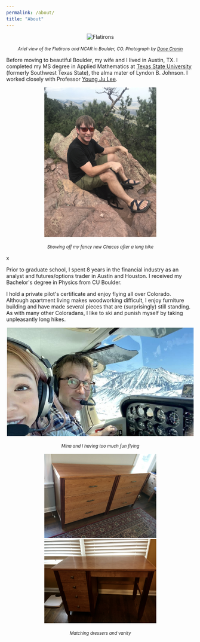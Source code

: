 ```yaml
---
permalink: /about/
title: "About"
---
```


<p align="center">
  <img title="Flatirons" src="/assets/images/flatirons.jpg">
</p>
<p align = "center">
  <em> <small> Ariel view of the Flatirons and NCAR in Boulder, CO. Photograph by <a href="https://www.danecronin.com">Dane Cronin</a></small> </em>
  
</p>

Before moving to beautiful Boulder, my wife and I lived in Austin, TX. I completed my MS degree in Applied Mathematics at [Texas State University](https://www.txstate.edu/) (formerly Southwest Texas State), the alma mater of Lyndon B. Johnson. I worked closely with Professor [Young Ju Lee](https://www.math.txstate.edu/about/people/faculty/lee.html).

<p align="center">
  <img title="Stubbed toes" src="/assets/images/chacos.JPG" width="300">
</p>
<p align = "center">
  <em> <small> Showing off my fancy new Chacos after a long hike </small> </em>
</p>x

Prior to graduate school, I spent 8 years in the financial industry as an analyst and futures/options trader in Austin and Houston. I received my Bachelor's degree in Physics from CU Boulder.

I hold a private pilot's certificate and enjoy flying all over Colorado. Although apartment living makes woodworking difficult, I enjoy furniture building and have made several pieces that are (surprisingly) still standing. As with many other Coloradans, I like to ski and punish myself by taking unpleasantly long hikes.



<p align="center">
  <img title="Somewhere over the Rockies" src="/assets/images/me_flying.jpg" width="500">
</p>
<p align = "center">
  <em> <small> Mina and I having too much fun flying </small> </em>
</p>

<p align="center">
  <img title="Furniture" src="/assets/images/dressers.jpg" width="300"><img title="Handmade dressers" src="/assets/images/vanity.jpg" width="300">
</p>
<p align = "center">
  <em> <small> Matching dressers and vanity </small> </em>
</p>
